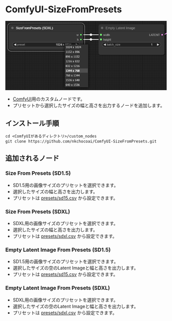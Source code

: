 # ComfyUI-SizeFromPresets
![SizeFromPresets Preview](preview.png "SizeFromPresets Preview")
- [ComfyUI](https://github.com/comfyanonymous/ComfyUI)用のカスタムノードです。
- プリセットから選択したサイズの幅と高さを出力するノードを追加します。

## インストール手順
```
cd <ComfyUIがあるディレクトリ>/custom_nodes
git clone https://github.com/nkchocoai/ComfyUI-SizeFromPresets.git
```

## 追加されるノード
### Size From Presets (SD1.5)
- SD1.5用の画像サイズのプリセットを選択できます。
- 選択したサイズの幅と高さを出力します。
- プリセットは [presets/sd15.csv](presets/sd15.csv) から設定できます。

### Size From Presets (SDXL)
- SDXL用の画像サイズのプリセットを選択できます。
- 選択したサイズの幅と高さを出力します。
- プリセットは [presets/sdxl.csv](presets/sdxl.csv) から設定できます。

### Empty Latent Image From Presets (SD1.5)
- SD1.5用の画像サイズのプリセットを選択できます。
- 選択したサイズの空のLatent Imageと幅と高さを出力します。
- プリセットは [presets/sd15.csv](presets/sd15.csv) から設定できます。

### Empty Latent Image From Presets (SDXL)
- SDXL用の画像サイズのプリセットを選択できます。
- 選択したサイズの空のLatent Imageと幅と高さを出力します。
- プリセットは [presets/sdxl.csv](presets/sdxl.csv) から設定できます。